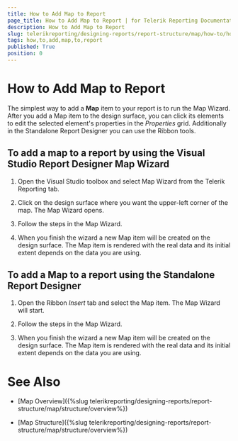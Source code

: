 ```yaml
---
title: How to Add Map to Report
page_title: How to Add Map to Report | for Telerik Reporting Documentation
description: How to Add Map to Report
slug: telerikreporting/designing-reports/report-structure/map/how-to/how-to-add-map-to-report
tags: how,to,add,map,to,report
published: True
position: 0
---
```


# How to Add Map to Report



The simplest way to add a __Map__ item to your report is to run the Map Wizard.         After you add a Map item to the design surface, you can click its elements to edit the selected element's properties in the        *Properties* grid. Additionally in the Standalone Report Designer you can use the Ribbon tools.       

## To add a map to a report by using the Visual Studio Report Designer Map Wizard

1. Open the Visual Studio toolbox and select Map Wizard from the Telerik Reporting tab.

1. Click on the design surface where you want the upper-left corner of the map.               The Map Wizard opens.             

1. Follow the steps in the Map Wizard.

1. When you finish the wizard a new Map item will be created on the design surface. The Map item is rendered with the real data               and its initial extent depends on the data you are using.             

## To add a Map to a report using the Standalone Report Designer

1. Open the Ribbon *Insert* tab and select the Map item. The Map Wizard will start.             

1. Follow the steps in the Map Wizard.

1. When you finish the wizard a new Map item will be created on the design surface. The Map item is rendered with the real data               and its initial extent depends on the data you are using.             


# See Also


 

* [Map Overview]({%slug telerikreporting/designing-reports/report-structure/map/structure/overview%})

 

* [Map Structure]({%slug telerikreporting/designing-reports/report-structure/map/structure/overview%})

